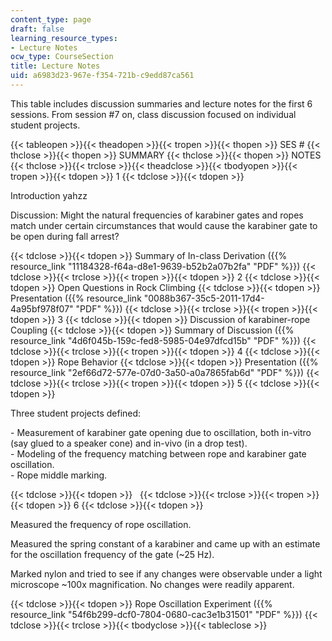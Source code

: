 ```yaml
---
content_type: page
draft: false
learning_resource_types:
- Lecture Notes
ocw_type: CourseSection
title: Lecture Notes
uid: a6983d23-967e-f354-721b-c9edd87ca561
---
```

This table includes discussion summaries and lecture notes for the first 6 sessions. From session #7 on, class discussion focused on individual student projects.

{{< tableopen >}}{{< theadopen >}}{{< tropen >}}{{< thopen >}}
SES #
{{< thclose >}}{{< thopen >}}
SUMMARY
{{< thclose >}}{{< thopen >}}
NOTES
{{< thclose >}}{{< trclose >}}{{< theadclose >}}{{< tbodyopen >}}{{< tropen >}}{{< tdopen >}}
1
{{< tdclose >}}{{< tdopen >}}

Introduction yahzz

Discussion: Might the natural frequencies of karabiner gates and ropes match under certain circumstances that would cause the karabiner gate to be open during fall arrest?

{{< tdclose >}}{{< tdopen >}}
Summary of In-class Derivation ({{% resource_link "11184328-f64a-d8e1-9639-b52b2a07b2fa" "PDF" %}})
{{< tdclose >}}{{< trclose >}}{{< tropen >}}{{< tdopen >}}
2
{{< tdclose >}}{{< tdopen >}}
Open Questions in Rock Climbing
{{< tdclose >}}{{< tdopen >}}
Presentation ({{% resource_link "0088b367-35c5-2011-17d4-4a95bf978f07" "PDF" %}})
{{< tdclose >}}{{< trclose >}}{{< tropen >}}{{< tdopen >}}
3
{{< tdclose >}}{{< tdopen >}}
Discussion of karabiner-rope Coupling
{{< tdclose >}}{{< tdopen >}}
Summary of Discussion ({{% resource_link "4d6f045b-159c-fed8-5985-04e97dfcd15b" "PDF" %}})
{{< tdclose >}}{{< trclose >}}{{< tropen >}}{{< tdopen >}}
4
{{< tdclose >}}{{< tdopen >}}
Rope Behavior
{{< tdclose >}}{{< tdopen >}}
Presentation ({{% resource_link "2ef66d72-577e-07d0-3a50-a0a7865fab6d" "PDF" %}})
{{< tdclose >}}{{< trclose >}}{{< tropen >}}{{< tdopen >}}
5
{{< tdclose >}}{{< tdopen >}}

Three student projects defined:

\- Measurement of karabiner gate opening due to oscillation, both in-vitro (say glued to a speaker cone) and in-vivo (in a drop test).              
\- Modeling of the frequency matching between rope and karabiner gate oscillation.              
\- Rope middle marking.

{{< tdclose >}}{{< tdopen >}}
 
{{< tdclose >}}{{< trclose >}}{{< tropen >}}{{< tdopen >}}
6
{{< tdclose >}}{{< tdopen >}}

Measured the frequency of rope oscillation.

Measured the spring constant of a karabiner and came up with an estimate for the oscillation frequency of the gate (~25 Hz).

Marked nylon and tried to see if any changes were observable under a light microscope ~100x magnification. No changes were readily apparent.

{{< tdclose >}}{{< tdopen >}}
Rope Oscillation Experiment ({{% resource_link "54f6b299-dcf0-7804-0680-cac3e1b31501" "PDF" %}})
{{< tdclose >}}{{< trclose >}}{{< tbodyclose >}}{{< tableclose >}}